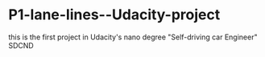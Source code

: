 # P1-lane-lines--Udacity-project
this is the first project in Udacity's nano degree "Self-driving car Engineer" SDCND
